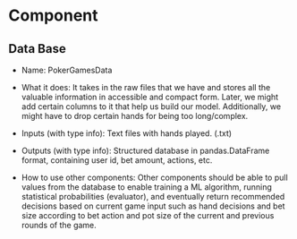 # Component

## Data Base

- Name: PokerGamesData

- What it does: It takes in the raw files that we have and stores all the valuable information in accessible and compact form. Later, we might add certain columns to it that help us build our model. Additionally, we might have to drop certain hands for being too long/complex.

- Inputs (with type info): Text files with hands played. (.txt)

- Outputs (with type info): Structured database in pandas.DataFrame format, containing user id, bet amount, actions, etc.

- How to use other components: Other components should be able to pull values from the database to enable training a ML algorithm, running statistical probabilities (evaluator), and eventually return recommended decisions based on current game input such as hand decisions and bet size according to bet action and pot size of the current and previous rounds of the game. 

